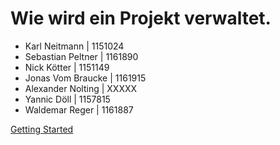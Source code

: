 # Wie wird ein Projekt verwaltet.

- Karl Neitmann | 1151024
- Sebastian Peltner | 1161890
- Nick Kötter | 1151149
- Jonas Vom Braucke | 1161915
- Alexander Nolting | XXXXX
- Yannic Döll | 1157815
- Waldemar Reger | 1161887

[Getting Started](#docsify)
